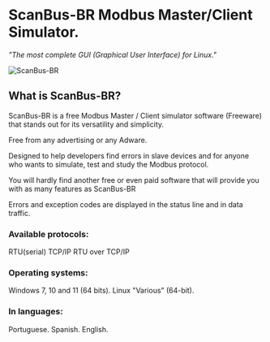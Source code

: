 # ScanBus-BR Modbus Master/Client Simulator. 
_"The most complete GUI (Graphical User Interface) for Linux."_

![ScanBus-BR](https://www.scanbus.com.br/Scanbus-BR-windows.png)

## What is ScanBus-BR?

 ScanBus-BR is a free Modbus Master / Client simulator software (Freeware) that stands out for its versatility and simplicity.

Free from any advertising or any Adware.

Designed to help developers find errors in slave devices and for anyone who wants to simulate, test and study the Modbus protocol.

You will hardly find another free or even paid software that will provide you with as many features as ScanBus-BR

Errors and exception codes are displayed in the status line and in data traffic.

### Available protocols:

RTU(serial)
TCP/IP
RTU over TCP/IP

### Operating systems:

Windows 7, 10 and 11 (64 bits).
Linux "Various" (64-bit).

### In languages:

Portuguese.
Spanish.
English.
